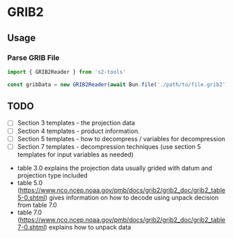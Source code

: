 # GRIB2

## Usage

### Parse GRIB File

```typescript
import { GRIB2Reader } from 's2-tools'

const gribData = new GRIB2Reader(await Bun.file('./path/to/file.grib2').arrayBuffer())
```

## TODO

- [ ] Section 3 templates - the projection data
- [ ] Section 4 templates - product information.
- [ ] Section 5 templates - how to decompress / variables for decompression
- [ ] Section 7 templates - decompression techniques (use section 5 templates for input variables as needed)

- table 3.0 explains the projection data usually grided with datum and projection type included
- table 5.0 (<https://www.nco.ncep.noaa.gov/pmb/docs/grib2/grib2_doc/grib2_table5-0.shtml>) gives information on how to decode using unpack decision from table 7.0
- table 7.0 (<https://www.nco.ncep.noaa.gov/pmb/docs/grib2/grib2_doc/grib2_table7-0.shtml>) explains how to unpack data
